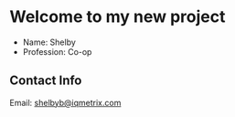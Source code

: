 # Welcome to my new project

* Name: Shelby
* Profession: Co-op

## Contact Info
Email: shelbyb@iqmetrix.com


